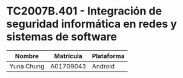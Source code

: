 # TC2007B.401 - Integración de seguridad informática en redes y sistemas de software
|Nombre|Matrícula|Plataforma|
|------|---|---|
|Yuna Chung|A01709043|Android|
